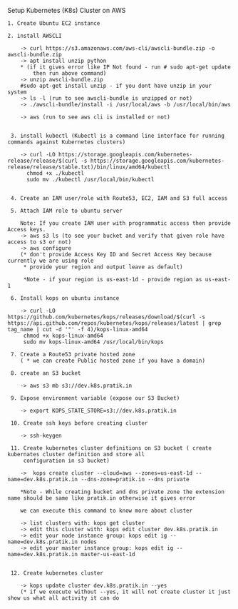 Setup Kubernetes (K8s) Cluster on AWS

    1. Create Ubuntu EC2 instance
    
    2. install AWSCLI
        
        -> curl https://s3.amazonaws.com/aws-cli/awscli-bundle.zip -o awscli-bundle.zip
        -> apt install unzip python
        * (if it gives error like IP Not found - run # sudo apt-get update
            then run above command)
        -> unzip awscli-bundle.zip
        #sudo apt-get install unzip - if you dont have unzip in your system
        -> ls -l (run to see awscli-bundle is unzipped or not)
        -> ./awscli-bundle/install -i /usr/local/aws -b /usr/local/bin/aws
        
        -> aws (run to see aws cli is installed or not)
        
    
     3. install kubectl (Kubectl is a command line interface for running commands against Kubernetes clusters)
     
        -> curl -LO https://storage.googleapis.com/kubernetes-release/release/$(curl -s https://storage.googleapis.com/kubernetes-                   release/release/stable.txt)/bin/linux/amd64/kubectl
          chmod +x ./kubectl
          sudo mv ./kubectl /usr/local/bin/kubectl
          
          
     4. Create an IAM user/role with Route53, EC2, IAM and S3 full access
     
     5. Attach IAM role to ubuntu server
        
        Note: If you create IAM user with programmatic access then provide Access keys.
        -> aws s3 ls (to see your bucket and verify that given role have access to s3 or not)
        -> aws configure
        (* don't provide Access Key ID and Secret Access Key because currently we are using role
         * provide your region and output leave as default)
         
         *Note - if your region is us-east-1d - provide region as us-east-1
         
     6. Install kops on ubuntu instance 
     
        -> curl -LO https://github.com/kubernetes/kops/releases/download/$(curl -s                                                                https://api.github.com/repos/kubernetes/kops/releases/latest | grep tag_name | cut -d '"' -f 4)/kops-linux-amd64
         chmod +x kops-linux-amd64
         sudo mv kops-linux-amd64 /usr/local/bin/kops
         
     7. Create a Route53 private hosted zone
        ( * we can create Public hosted zone if you have a domain)

     8. create an S3 bucket
     
        -> aws s3 mb s3://dev.k8s.pratik.in
        
     9. Expose environment variable (expose our S3 Bucket)
     
        -> export KOPS_STATE_STORE=s3://dev.k8s.pratik.in
        
     10. Create ssh keys before creating cluster
        
        -> ssh-keygen
        
     11. Create kubernetes cluster definitions on S3 bucket ( create kubernates cluster definition and store all 
         configuration in s3 bucket)
     
        ->  kops create cluster --cloud=aws --zones=us-east-1d --name=dev.k8s.pratik.in --dns-zone=pratik.in --dns private
        
        *Note - While creating bucket and dns private zone the extension name should be same like pratik.in otherwise it gives error
        
        we can execute this command to know more about cluster 
        
        -> list clusters with: kops get cluster
        -> edit this cluster with: kops edit cluster dev.k8s.pratik.in
        -> edit your node instance group: kops edit ig --name=dev.k8s.pratik.in nodes
        -> edit your master instance group: kops edit ig --name=dev.k8s.pratik.in master-us-east-1d

        
     12. Create kubernetes cluster
     
        -> kops update cluster dev.k8s.pratik.in --yes
        (* if we execute without --yes, it will not create cluster it just show us what all activity it can do

        
        
